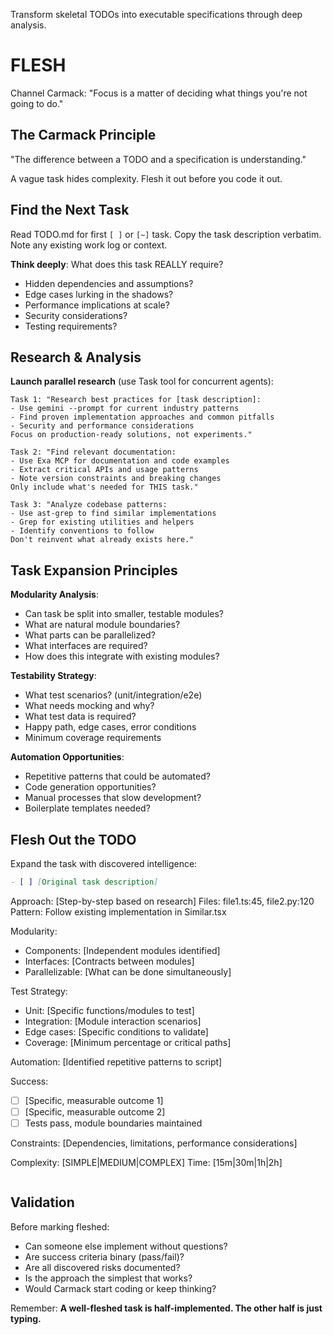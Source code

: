 Transform skeletal TODOs into executable specifications through deep analysis.

# FLESH

Channel Carmack: "Focus is a matter of deciding what things you're not going to do."

## The Carmack Principle

"The difference between a TODO and a specification is understanding."

A vague task hides complexity. Flesh it out before you code it out.

## Find the Next Task

Read TODO.md for first `[ ]` or `[~]` task. Copy the task description verbatim. Note any existing work log or context.

**Think deeply**: What does this task REALLY require?
- Hidden dependencies and assumptions?
- Edge cases lurking in the shadows?
- Performance implications at scale?
- Security considerations?
- Testing requirements?

## Research & Analysis

**Launch parallel research** (use Task tool for concurrent agents):

```
Task 1: "Research best practices for [task description]:
- Use gemini --prompt for current industry patterns
- Find proven implementation approaches and common pitfalls
- Security and performance considerations
Focus on production-ready solutions, not experiments."

Task 2: "Find relevant documentation:
- Use Exa MCP for documentation and code examples
- Extract critical APIs and usage patterns
- Note version constraints and breaking changes
Only include what's needed for THIS task."

Task 3: "Analyze codebase patterns:
- Use ast-grep to find similar implementations
- Grep for existing utilities and helpers
- Identify conventions to follow
Don't reinvent what already exists here."
```

## Task Expansion Principles

**Modularity Analysis**:
- Can task be split into smaller, testable modules?
- What are natural module boundaries?
- What parts can be parallelized?
- What interfaces are required?
- How does this integrate with existing modules?

**Testability Strategy**:
- What test scenarios? (unit/integration/e2e)
- What needs mocking and why?
- What test data is required?
- Happy path, edge cases, error conditions
- Minimum coverage requirements

**Automation Opportunities**:
- Repetitive patterns that could be automated?
- Code generation opportunities?
- Manual processes that slow development?
- Boilerplate templates needed?

## Flesh Out the TODO

Expand the task with discovered intelligence:

```markdown
- [ ] [Original task description]
  ```
  Approach: [Step-by-step based on research]
  Files: file1.ts:45, file2.py:120
  Pattern: Follow existing implementation in Similar.tsx

  Modularity:
  - Components: [Independent modules identified]
  - Interfaces: [Contracts between modules]
  - Parallelizable: [What can be done simultaneously]

  Test Strategy:
  - Unit: [Specific functions/modules to test]
  - Integration: [Module interaction scenarios]
  - Edge cases: [Specific conditions to validate]
  - Coverage: [Minimum percentage or critical paths]

  Automation: [Identified repetitive patterns to script]

  Success:
  - [ ] [Specific, measurable outcome 1]
  - [ ] [Specific, measurable outcome 2]
  - [ ] Tests pass, module boundaries maintained

  Constraints: [Dependencies, limitations, performance considerations]

  Complexity: [SIMPLE|MEDIUM|COMPLEX]
  Time: [15m|30m|1h|2h]
  ```
```

## Validation

Before marking fleshed:
- Can someone else implement without questions?
- Are success criteria binary (pass/fail)?
- Are all discovered risks documented?
- Is the approach the simplest that works?
- Would Carmack start coding or keep thinking?

Remember: **A well-fleshed task is half-implemented. The other half is just typing.**
